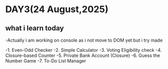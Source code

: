 # DAY3(24 August,2025)
## what i learn today
-Actually i am working on  console as i not move to DOM yet but i try made 

-1. Even-Odd Checker 
-2. Simple Calculator
-3. Voting Eligibility check
-4. Closure-based Counter
-5. Private Bank Account (Closure)
-6. Guess the Number Game
-7. To-Do List Manager

